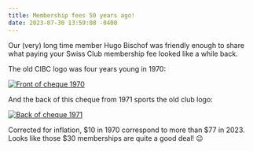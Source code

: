 ```yaml
---
title: Membership fees 50 years ago!
date: 2023-07-30 13:59:08 -0400
---
```


Our (very) long time member Hugo Bischof was friendly enough to share what
paying your Swiss Club membership fee looked like a while back.

The old CIBC logo was four years young in 1970:

[![Front of cheque 1970][front]][front]

And the back of this cheque from 1971 sports the old club logo:

[![Back of cheque 1971][back]][back]

Corrected for inflation, \$10 in 1970 correspond to more than \$77 in 2023.
Looks like those \$30 memberships are quite a good deal! :wink:

[front]: <{% link /assets/images/2023-07-30-cheque1.webp %}>
[back]: <{% link /assets/images/2023-07-30-cheque2.webp %}>
